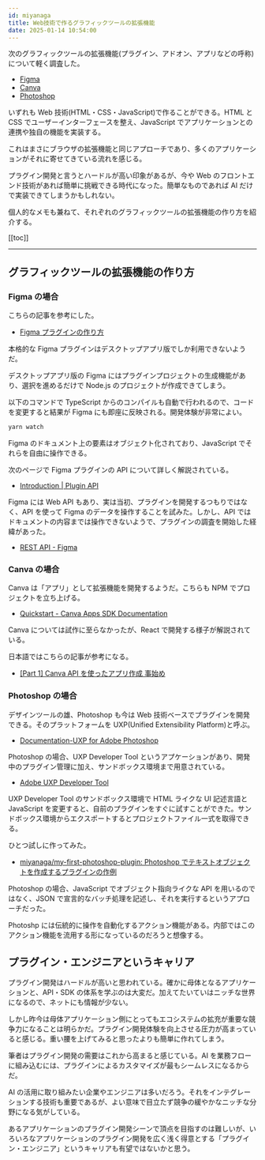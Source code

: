 ```yaml
---
id: miyanaga
title: Web技術で作るグラフィックツールの拡張機能
date: 2025-01-14 10:54:00
---
```


次のグラフィックツールの拡張機能(プラグイン、アドオン、アプリなどの呼称)について軽く調査した。

- [Figma](https://www.figma.com/ja-jp/)
- [Canva](https://www.canva.com/)
- [Photoshop](https://www.adobe.com/jp/products/photoshop.html)

いずれも Web 技術(HTML・CSS・JavaScript)で作ることができる。HTML と CSS でユーザーインターフェースを整え、JavaScript でアプリケーションとの連携や独自の機能を実装する。

これはまさにブラウザの拡張機能と同じアプローチであり、多くのアプリケーションがそれに寄せてきている流れを感じる。

プラグイン開発と言うとハードルが高い印象があるが、今や Web のフロントエンド技術があれば簡単に挑戦できる時代になった。簡単なものであれば AI だけで実装できてしまうかもしれない。

個人的なメモも兼ねて、それぞれのグラフィックツールの拡張機能の作り方を紹介する。

[[toc]]

---

## グラフィックツールの拡張機能の作り方

### Figma の場合

こちらの記事を参考にした。

- [Figma プラグインの作り方](https://zenn.dev/ixkaito/articles/how-to-make-a-figma-plugin)

本格的な Figma プラグインはデスクトップアプリ版でしか利用できないようだ。

デスクトップアプリ版の Figma にはプラグインプロジェクトの生成機能があり、選択を進めるだけで Node.js のプロジェクトが作成できてしまう。

以下のコマンドで TypeScript からのコンパイルも自動で行われるので、コードを変更すると結果が Figma にも即座に反映される。開発体験が非常によい。

```bash
yarn watch
```

Figma のドキュメント上の要素はオブジェクト化されており、JavaScript でそれらを自由に操作できる。

次のページで Figma プラグインの API について詳しく解説されている。

- [Introduction | Plugin API](https://www.figma.com/plugin-docs/)

Figma には Web API もあり、実は当初、プラグインを開発するつもりではなく、API を使って Figma のデータを操作することを試みた。しかし、API ではドキュメントの内容までは操作できないようで、プラグインの調査を開始した経緯があった。

- [REST API - Figma](https://www.figma.com/developers/api)

### Canva の場合

Canva は「アプリ」として拡張機能を開発するようだ。こちらも NPM でプロジェクトを立ち上げる。

- [Quickstart - Canva Apps SDK Documentation](https://www.canva.dev/docs/apps/quickstart/)

Canva については試作に至らなかったが、React で開発する様子が解説されている。

日本語ではこちらの記事が参考になる。

- [\[Part 1\] Canva API を使ったアプリ作成 事始め](https://zenn.dev/aninomiya/articles/143e0ab8e50701)

### Photoshop の場合

デザインツールの雄、Photoshop も今は Web 技術ベースでプラグインを開発できる。そのプラットフォームを UXP(Unified Extensibility Platform)と呼ぶ。

- [Documentation\-UXP for Adobe Photoshop](https://developer.adobe.com/photoshop/uxp/2022/)

Photoshop の場合、UXP Developer Tool というアプケーションがあり、開発中のプラグイン管理に加え、サンドボックス環境まで用意されている。

- [Adobe UXP Developer Tool](https://developer.adobe.com/photoshop/uxp/2022/guides/devtool/)

UXP Developer Tool のサンドボックス環境で HTML ライクな UI 記述言語と JavaScript を変更すると、自前のプラグインをすぐに試すことができた。サンドボックス環境からエクスポートするとプロジェクトファイル一式を取得できる。

ひとつ試しに作ってみた。

- [miyanaga/my-first-photoshop-plugin: Photoshop でテキストオブジェクトを作成するプラグインの作例](https://github.com/miyanaga/my-first-photoshop-plugin)

Photoshop の場合、JavaScript でオブジェクト指向ライクな API を用いるのではなく、JSON で宣言的なバッチ処理を記述し、それを実行するというアプローチだった。

Photoshp には伝統的に操作を自動化するアクション機能がある。内部ではこのアクション機能を流用する形になっているのだろうと想像する。

## プラグイン・エンジニアというキャリア

プラグイン開発はハードルが高いと思われている。確かに母体となるアプリケーションと、API・SDK の体系を学ぶのは大変だ。加えてたいていはニッチな世界になるので、ネットにも情報が少ない。

しかし昨今は母体アプリケーション側にとってもエコシステムの拡充が重要な競争力になることは明らかだ。プラグイン開発体験を向上させる圧力が高まっていると感じる。重い腰を上げてみると思ったよりも簡単に作れてしまう。

筆者はプラグイン開発の需要はこれから高まると感じている。AI を業務フローに組み込むには、プラグインによるカスタマイズが最もシームレスになるからだ。

AI の活用に取り組みたい企業やエンジニアは多いだろう。それをインテグレーションする技術も重要であるが、よい意味で目立たず競争の緩やかなニッチな分野になる気がしている。

あるアプリケーションのプラグイン開発シーンで頂点を目指すのは難しいが、いろいろなアプリケーションのプラグイン開発を広く浅く得意とする「プラグイン・エンジニア」というキャリアも有望ではないかと思う。
